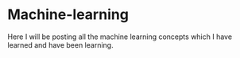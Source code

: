 # Machine-learning
Here I will be posting all the machine learning concepts which I have learned and have been learning.
